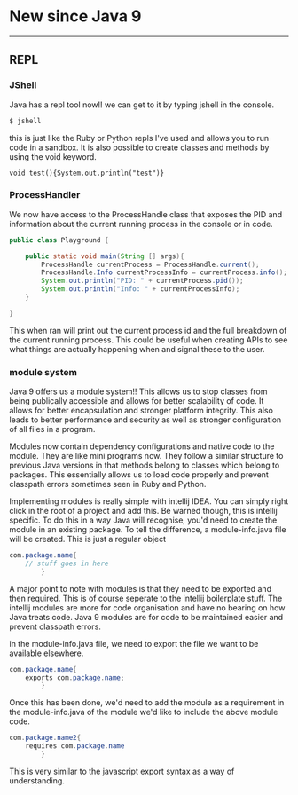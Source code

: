 # New since Java 9

---

## REPL
### JShell

Java has a repl tool now!! we can get to it by typing jshell in the console.

```bash
$ jshell
```

this is just like the Ruby or Python repls I've used and allows you to run code in a sandbox. It is also possible to create classes and methods by using the void keyword. 

```
void test(){System.out.println("test")}
```

### ProcessHandler

We now have access to the ProcessHandle class that exposes the PID and information about the current running process in the console or in code.

```java
public class Playground {

    public static void main(String [] args){
        ProcessHandle currentProcess = ProcessHandle.current();
        ProcessHandle.Info currentProcessInfo = currentProcess.info();
        System.out.println("PID: " + currentProcess.pid());
        System.out.println("Info: " + currentProcessInfo);
    }

}
```

This when ran will print out the current process id and the full breakdown of the current running process. This could be useful when creating APIs to see what things are actually happening when and signal these to the user.


### module system

Java 9 offers us a module system!! This allows us to stop classes from being publically accessible and allows for better scalability of code. It allows for better encapsulation and stronger platform integrity. This also leads to better performance and security as well as stronger configuration of all files in a program.

Modules now contain dependency configurations and native code to the module. They are like mini programs now. They follow a similar structure to previous Java versions in that methods belong to classes which belong to packages. This essentially allows us to load code properly and prevent classpath errors sometimes seen in Ruby and Python.

Implementing modules is really simple with intellij IDEA. You can simply right click in the root of a project and add this. Be warned though, this is intellij specific. To do this in a way Java will recognise, you'd need to create the module in an existing package. To tell the difference, a module-info.java file will be created. This is just a regular object

```java
com.package.name{
    // stuff goes in here
        }

```

A major point to note with modules is that they need to be exported and then required. This is of course seperate to the intellij boilerplate stuff. The intellij modules are more for code organisation and have no bearing on how Java treats code. Java 9 modules are for code to be maintained easier and prevent classpath errors.

in the module-info.java file, we need to export the file we want to be available elsewhere.

```java
com.package.name{
    exports com.package.name;
        }
```

Once this has been done, we'd need to add the module as a requirement in the module-info.java of the module we'd like to include the above module code.

```java
com.package.name2{
    requires com.package.name
        }

```

This is very similar to the javascript export syntax as a way of understanding.
